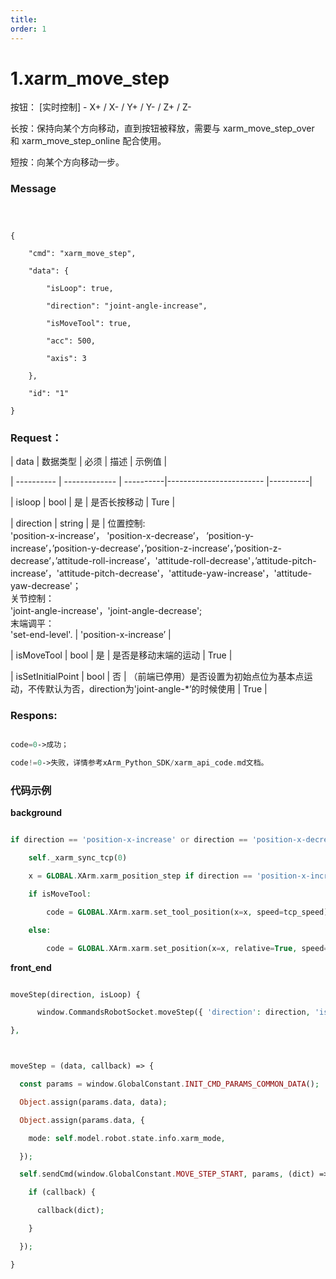 ```yaml
---
title: 
order: 1
---
```



# 1.xarm\_move\_step



 



按钮： [实时控制] - X+ / X- / Y+ / Y- / Z+ / Z-



长按：保持向某个方向移动，直到按钮被释放，需要与 xarm_move_step_over 和 xarm_move_step_online 配合使用。



短按：向某个方向移动一步。





### **Message** 



```



{

    "cmd": "xarm_move_step",

    "data": {

        "isLoop": true,

        "direction": "joint-angle-increase",

        "isMoveTool": true,

        "acc": 500,

        "axis": 3

    },

    "id": "1"

}

```







### Request：



   



|  data    | 数据类型  |  必须    |           描述           | 示例值 |

| ---------- | ------------- | ----------|------------------------ |----------|

| isloop | bool | 是 | 是否长按移动 | Ture |

| direction | string | 是 | 位置控制:<br/>'position-x-increase’， 'position-x-decrease’， ’position-y-increase’，’position-y-decrease’，’position-z-increase’，’position-z-decrease’，’attitude-roll-increase’，'attitude-roll-decrease'，’attitude-pitch-increase’，'attitude-pitch-decrease'，'attitude-yaw-increase'，'attitude-yaw-decrease'；<br/>关节控制：<br/>'joint-angle-increase'，'joint-angle-decrease';<br/>末端调平：<br/>'set-end-level'. | 'position-x-increase’ |

| isMoveTool | bool | 是 | 是否是移动末端的运动 | True |

| isSetInitialPoint | bool | 否 | （前端已停用）是否设置为初始点位为基本点运动，不传默认为否，direction为'joint-angle-*’的时候使用 | True                  |



### Respons:



```php

code=0->成功；

code!=0->失败，详情参考xArm_Python_SDK/xarm_api_code.md文档。

```

### 代码示例

**background**



```php

if direction == 'position-x-increase' or direction == 'position-x-decrease':

    self._xarm_sync_tcp(0)

    x = GLOBAL.XArm.xarm_position_step if direction == 'position-x-increase' else -GLOBAL.XArm.xarm_position_step

    if isMoveTool:

        code = GLOBAL.XArm.xarm.set_tool_position(x=x, speed=tcp_speed)

    else:

        code = GLOBAL.XArm.xarm.set_position(x=x, relative=True, speed=tcp_speed)

```



**front_end**



```php

moveStep(direction, isLoop) {

      window.CommandsRobotSocket.moveStep({ 'direction': direction, 'isLoop': isLoop, 'isMoveTool': this.isToolCoord });

},



moveStep = (data, callback) => {

  const params = window.GlobalConstant.INIT_CMD_PARAMS_COMMON_DATA();

  Object.assign(params.data, data);

  Object.assign(params.data, {

    mode: self.model.robot.state.info.xarm_mode,

  });

  self.sendCmd(window.GlobalConstant.MOVE_STEP_START, params, (dict) => {

    if (callback) {

      callback(dict);

    }

  });

}

```
